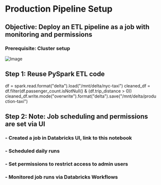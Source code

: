 # Production Pipeline Setup
## Objective: Deploy an ETL pipeline as a job with monitoring and permissions


### Prerequisite: Cluster setup

![Image](https://github.com/user-attachments/assets/6c06ed37-266e-497a-a4d7-c34d6093f1dd)



##  Step 1: Reuse PySpark ETL code
df = spark.read.format("delta").load("/mnt/delta/nyc-taxi")
cleaned_df = df.filter(df.passenger_count.isNotNull() & (df.trip_distance > 0))
cleaned_df.write.mode("overwrite").format("delta").save("/mnt/delta/production-taxi")

<b><b/>



## Step 2: Note: Job scheduling and permissions are set via UI
### - Created a job in Databricks UI, link to this notebook
### - Scheduled daily runs
### - Set permissions to restrict access to admin users
### - Monitored job runs via Databricks Workflows
